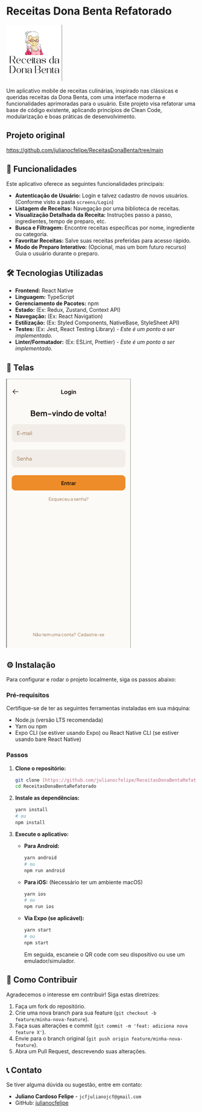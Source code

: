 # Receitas Dona Benta Refatorado

![Capa do Projeto](./assets/logo.png)

Um aplicativo mobile de receitas culinárias, inspirado nas clássicas e queridas receitas da Dona Benta, com uma interface moderna e funcionalidades aprimoradas para o usuário. Este projeto visa refatorar uma base de código existente, aplicando princípios de Clean Code, modularização e boas práticas de desenvolvimento.

## Projeto original

https://github.com/julianocfelipe/ReceitasDonaBenta/tree/main

## 🚀 Funcionalidades

Este aplicativo oferece as seguintes funcionalidades principais:

- **Autenticação de Usuário:** Login e talvez cadastro de novos usuários. (Conforme visto a pasta `screens/Login`)
- **Listagem de Receitas:** Navegação por uma biblioteca de receitas.
- **Visualização Detalhada da Receita:** Instruções passo a passo, ingredientes, tempo de preparo, etc.
- **Busca e Filtragem:** Encontre receitas específicas por nome, ingrediente ou categoria.
- **Favoritar Receitas:** Salve suas receitas preferidas para acesso rápido.
- **Modo de Preparo Interativo:** (Opcional, mas um bom futuro recurso) Guia o usuário durante o preparo.

## 🛠️ Tecnologias Utilizadas

- **Frontend:** React Native
- **Linguagem:** TypeScript
- **Gerenciamento de Pacotes:** npm
- **Estado:** (Ex: Redux, Zustand, Context API)
- **Navegação:** (Ex: React Navigation)
- **Estilização:** (Ex: Styled Components, NativeBase, StyleSheet API)
- **Testes:** (Ex: Jest, React Testing Library) - _Este é um ponto a ser implementado._
- **Linter/Formatador:** (Ex: ESLint, Prettier) - _Este é um ponto a ser implementado._

## 📱 Telas

![Tela de Login](./telas/login.png)


## ⚙️ Instalação

Para configurar e rodar o projeto localmente, siga os passos abaixo:

### Pré-requisitos

Certifique-se de ter as seguintes ferramentas instaladas em sua máquina:

- Node.js (versão LTS recomendada)
- Yarn ou npm
- Expo CLI (se estiver usando Expo) ou React Native CLI (se estiver usando bare React Native)

### Passos

1.  **Clone o repositório:**

    ```bash
    git clone [https://github.com/julianocfelipe/ReceitasDonaBentaRefatorado.git](https://github.com/julianocfelipe/ReceitasDonaBentaRefatorado.git)
    cd ReceitasDonaBentaRefatorado
    ```

2.  **Instale as dependências:**

    ```bash
    yarn install
    # ou
    npm install
    ```

3.  **Execute o aplicativo:**

    - **Para Android:**
      ```bash
      yarn android
      # ou
      npm run android
      ```
    - **Para iOS:** (Necessário ter um ambiente macOS)
      ```bash
      yarn ios
      # ou
      npm run ios
      ```
    - **Via Expo (se aplicável):**
      ```bash
      yarn start
      # ou
      npm start
      ```
      Em seguida, escaneie o QR code com seu dispositivo ou use um emulador/simulador.

## 🚀 Como Contribuir

Agradecemos o interesse em contribuir! Siga estas diretrizes:

1.  Faça um fork do repositório.
2.  Crie uma nova branch para sua feature (`git checkout -b feature/minha-nova-feature`).
3.  Faça suas alterações e commit (`git commit -m 'feat: adiciona nova feature X'`).
4.  Envie para o branch original (`git push origin feature/minha-nova-feature`).
5.  Abra um Pull Request, descrevendo suas alterações.

## 📞 Contato

Se tiver alguma dúvida ou sugestão, entre em contato:

- **Juliano Cardoso Felipe** - `jcfjulianojcf@gmail.com`
- GitHub: [julianocfelipe](https://github.com/julianocfelipe)
